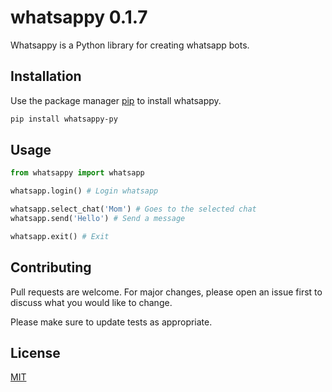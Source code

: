 # whatsappy 0.1.7

Whatsappy is a Python library for creating whatsapp bots.

## Installation

Use the package manager [pip](https://pip.pypa.io/en/stable/) to install whatsappy.

```bash
pip install whatsappy-py
```

## Usage

```python
from whatsappy import whatsapp

whatsapp.login() # Login whatsapp

whatsapp.select_chat('Mom') # Goes to the selected chat
whatsapp.send('Hello') # Send a message

whatsapp.exit() # Exit
```

## Contributing

Pull requests are welcome. For major changes, please open an issue first to discuss what you would like to change.

Please make sure to update tests as appropriate.

## License

[MIT](LICENSE)
